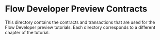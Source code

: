 # Flow Developer Preview Contracts

This directory contains the contracts and transactions that are used 
for the Flow Developer preview tutorials. 
Each directory corresponds to a different chapter of the tutorial.